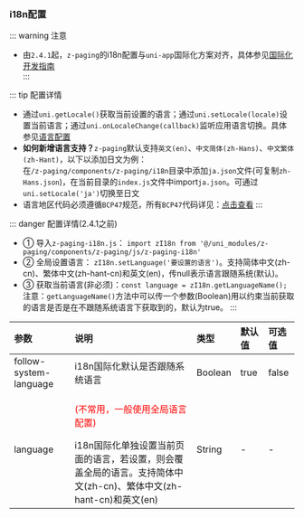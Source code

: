 ### i18n配置 <Badge text="1.6.5"/>

::: warning 注意
* 由`2.4.1`起，`z-paging`的i18n配置与`uni-app`国际化方案对齐，具体参见[国际化开发指南](https://uniapp.dcloud.net.cn/tutorial/i18n.html)  
:::

::: tip 配置详情 <Badge text="2.4.1"/>
* 通过`uni.getLocale()`获取当前设置的语言；通过`uni.setLocale(locale)`设置当前语言；通过`uni.onLocaleChange(callback)`监听应用语言切换。具体参见[语言配置](https://uniapp.dcloud.net.cn/api/ui/locale.html)  
* <span style="font-weight:bold">如何新增语言支持？</span>`z-paging`默认支持`英文(en)`、`中文简体(zh-Hans)`、`中文繁体(zh-Hant)`，以下以添加日文为例：  
在`/z-paging/components/z-paging/i18n`目录中添加`ja.json`文件(可复制`zh-Hans.json`)，在当前目录的`index.js`文件中import`ja.json`。可通过`uni.setLocale('ja')`切换至日文  
* 语言地区代码必须遵循`BCP47`规范，所有`BCP47`代码详见：[点击查看](https://www.iana.org/assignments/language-subtag-registry/language-subtag-registry)
:::

::: danger 配置详情(2.4.1之前) <Badge text="2.4.1起废弃" type="error"/>
* ① 导入`z-paging-i18n.js`：  `import zI18n from '@/uni_modules/z-paging/components/z-paging/js/z-paging-i18n'`
* ② 全局设置语言： `zI18n.setLanguage('要设置的语言')`。支持简体中文(zh-cn)、繁体中文(zh-hant-cn)和英文(en)，传null表示语言跟随系统(默认)。
* ③ 获取当前语言(非必须)：`const language = zI18n.getLanguageName();` 注意：`getLanguageName()`方法中可以传一个参数(Boolean)用以约束当前获取的语言是否是在不跟随系统语言下获取到的，默认为true。
:::

| 参数                   | 说明                                                         | 类型    | 默认值 | 可选值 |
| :--------------------- | :----------------------------------------------------------- | :------ | :----- | :----- |
| follow-system-language <Badge text="2.4.1起废弃" type="error"/> | i18n国际化默认是否跟随系统语言                               | Boolean | true   | false  |
| language <Badge text="2.4.1起废弃" type="error"/>               | <p style="color:red;">(不常用，一般使用全局语言配置)</p>i18n国际化单独设置当前页面的语言，若设置，则会覆盖全局的语言。支持简体中文(zh-cn)、繁体中文(zh-hant-cn)和英文(en) | String  | -      | -      |